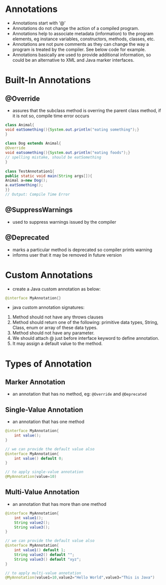 # **Annotations**
- Annotations start with ‘@’
- Annotations do not change the action of a compiled program.
- Annotations help to associate metadata (information) to the program elements, eg instance variables, constructors, methods, classes, etc.
- Annotations are not pure comments as they can change the way a program is treated by the compiler. See below code for example.
- Annotations basically are used to provide additional information, so could be an alternative to XML and Java marker interfaces.

# **Built-In Annotations**
## **@Override**
- assures that the subclass method is overring the parent class method, if it is not so, compile time error occurs
```java
class Animal{  
void eatSomething(){System.out.println("eating something");}  
}  
  
class Dog extends Animal{  
@Override  
void eatsomething(){System.out.println("eating foods");} 
// spelling mistake, should be eatSomething  
}  
  
class TestAnnotation1{  
public static void main(String args[]){  
Animal a=new Dog();  
a.eatSomething();  
}} 
// Output: Compile Time Error
```
## **@SuppressWarnings**
- used to suppress warnings issued by the compiler
## **@Deprecated**
- marks a particular method is deprecated so compiler prints warning
- informs user that it may be removed in future version

# **Custom Annotations**
- create a Java custom annotation as below:
```java
@interface MyAnnotation{}
```
- java custom annotation signatures:
1. Method should not have any throws clauses
2. Method should return one of the following: primitive data types, String, Class, enum or array of these data types.
3. Method should not have any parameter.
4. We should attach @ just before interface keyword to define annotation.
5. It may assign a default value to the method.

# **Types of Annotation**
## **Marker Annotation**
- an annotation that has no method, eg: `@Override` and `@Deprecated`
## **Single-Value Annotation**
- an annotation that has one method
```java
@interface MyAnnotation{
    int value();
}

// we can provide the default value also
@interface MyAnnotation{
    int value() default 0;
}

// to apply single-value annotation
@MyAnnotation(value=10)
```
## **Multi-Value Annotation**
- an annotation that has more than one method
```java
@interface MyAnnotation{
    int value1();
    String value2();
    String value3();
}

// we can provide the default value also
@interface MyAnnotation{
    int value1() default 1;
    String value2() default "";
    String value3() default "xyz";
}

// to apply multi-value annotation
@MyAnnotation(value1=10,value2="Hello World",value3="This is Java")
```